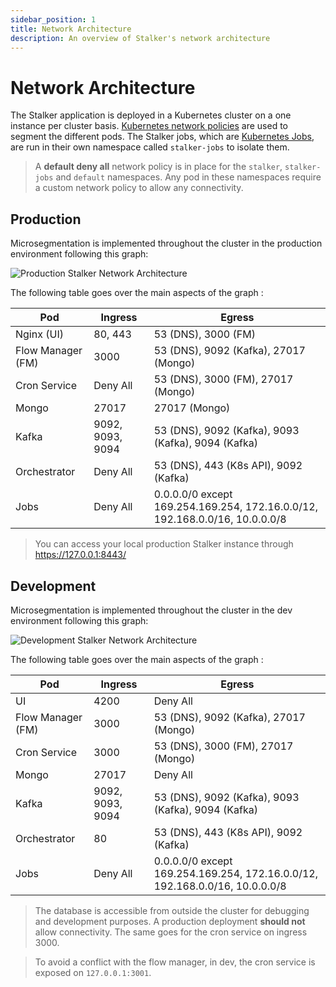```yaml
---
sidebar_position: 1
title: Network Architecture
description: An overview of Stalker's network architecture
---
```


# Network Architecture

The Stalker application is deployed in a Kubernetes cluster on a one instance per cluster basis.
[Kubernetes network policies](https://kubernetes.io/docs/concepts/services-networking/network-policies/) are used to segment the different
pods. The Stalker jobs, which are [Kubernetes Jobs](https://kubernetes.io/docs/concepts/workloads/controllers/job/), are run in their own
namespace called `stalker-jobs` to isolate them.

> A **default deny all** network policy is in place for the `stalker`, `stalker-jobs` and `default` namespaces. Any pod in these namespaces
> require a custom network policy to allow any connectivity.

## Production

Microsegmentation is implemented throughout the cluster in the production environment following this graph:

![Production Stalker Network Architecture](/img/prod_network_architecture.png)

The following table goes over the main aspects of the graph :

| Pod               | Ingress          | Egress                                                                      |
| ----------------- | ---------------- | --------------------------------------------------------------------------- |
| Nginx (UI)        | 80, 443          | 53 (DNS), 3000 (FM)                                                         |
| Flow Manager (FM) | 3000             | 53 (DNS), 9092 (Kafka), 27017 (Mongo)                                       |
| Cron Service      | Deny All         | 53 (DNS), 3000 (FM), 27017 (Mongo)                                          |
| Mongo             | 27017            | 27017 (Mongo)                                                               |
| Kafka             | 9092, 9093, 9094 | 53 (DNS), 9092 (Kafka), 9093 (Kafka), 9094 (Kafka)                          |
| Orchestrator      | Deny All         | 53 (DNS), 443 (K8s API), 9092 (Kafka)                                       |
| Jobs              | Deny All         | 0.0.0.0/0 except 169.254.169.254, 172.16.0.0/12, 192.168.0.0/16, 10.0.0.0/8 |

> You can access your local production Stalker instance through https://127.0.0.1:8443/

## Development

Microsegmentation is implemented throughout the cluster in the dev environment following this graph:

![Development Stalker Network Architecture](/img/stalker_dev_arch.drawio.png)

The following table goes over the main aspects of the graph :

| Pod               | Ingress          | Egress                                                                      |
| ----------------- | ---------------- | --------------------------------------------------------------------------- |
| UI                | 4200             | Deny All                                                                    |
| Flow Manager (FM) | 3000             | 53 (DNS), 9092 (Kafka), 27017 (Mongo)                                       |
| Cron Service      | 3000             | 53 (DNS), 3000 (FM), 27017 (Mongo)                                          |
| Mongo             | 27017            | Deny All                                                                    |
| Kafka             | 9092, 9093, 9094 | 53 (DNS), 9092 (Kafka), 9093 (Kafka), 9094 (Kafka)                          |
| Orchestrator      | 80               | 53 (DNS), 443 (K8s API), 9092 (Kafka)                                       |
| Jobs              | Deny All         | 0.0.0.0/0 except 169.254.169.254, 172.16.0.0/12, 192.168.0.0/16, 10.0.0.0/8 |

> The database is accessible from outside the cluster for debugging and development purposes. A production deployment **should not** allow
> connectivity. The same goes for the cron service on ingress 3000.

> To avoid a conflict with the flow manager, in dev, the cron service is exposed on `127.0.0.1:3001`.
